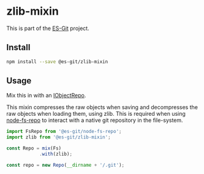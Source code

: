 # zlib-mixin

This is part of the [ES-Git](https://github.com/es-git/es-git) project.

## Install

```bash
npm install --save @es-git/zlib-mixin
```

## Usage

Mix this in with an [IObjectRepo](https://www.npmjs.com/package/@es-git/object-mixin#IObjectRepo).

This mixin compresses the raw objects when saving and decompresses the raw objects when loading them, using zlib. This is required when using [node-fs-repo](https://www.npmjs.com/package/@es-git/node-fs-repo) to interact with a native git repository in the file-system.

```ts
import FsRepo from '@es-git/node-fs-repo';
import zlib from '@es-git/zlib-mixin';

const Repo = mix(Fs)
            .with(zlib);

const repo = new Repo(__dirname + '/.git');
```
